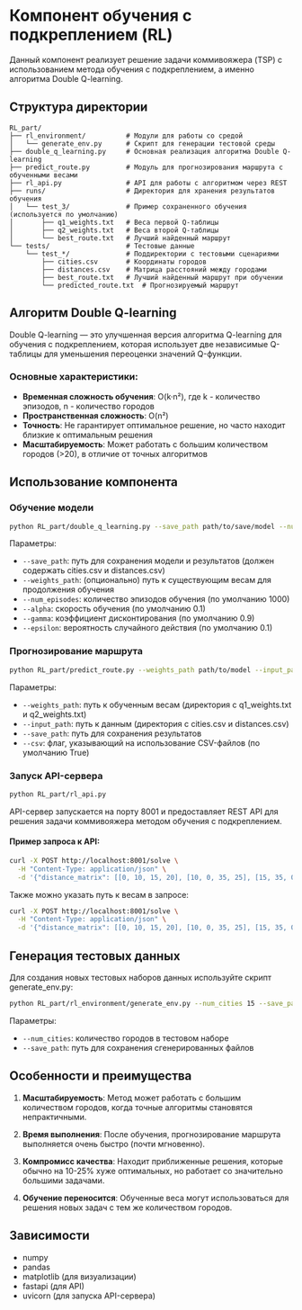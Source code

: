 # Компонент обучения с подкреплением (RL)

Данный компонент реализует решение задачи коммивояжера (TSP) с использованием метода обучения с подкреплением, а именно алгоритма Double Q-learning.

## Структура директории

```
RL_part/
├── rl_environment/          # Модули для работы со средой
│   └── generate_env.py      # Скрипт для генерации тестовой среды
├── double_q_learning.py     # Основная реализация алгоритма Double Q-learning
├── predict_route.py         # Модуль для прогнозирования маршрута с обученными весами
├── rl_api.py                # API для работы с алгоритмом через REST
├── runs/                    # Директория для хранения результатов обучения
│   └── test_3/              # Пример сохраненного обучения (используется по умолчанию)
│       ├── q1_weights.txt   # Веса первой Q-таблицы
│       ├── q2_weights.txt   # Веса второй Q-таблицы
│       └── best_route.txt   # Лучший найденный маршрут
└── tests/                   # Тестовые данные
    └── test_*/              # Поддиректории с тестовыми сценариями
        ├── cities.csv       # Координаты городов
        ├── distances.csv    # Матрица расстояний между городами
        ├── best_route.txt   # Лучший найденный маршрут при обучении
        └── predicted_route.txt  # Прогнозируемый маршрут
```

## Алгоритм Double Q-learning

Double Q-learning — это улучшенная версия алгоритма Q-learning для обучения с подкреплением, которая использует две независимые Q-таблицы для уменьшения переоценки значений Q-функции.

### Основные характеристики:
- **Временная сложность обучения**: O(k·n²), где k - количество эпизодов, n - количество городов
- **Пространственная сложность**: O(n²)
- **Точность**: Не гарантирует оптимальное решение, но часто находит близкие к оптимальным решения
- **Масштабируемость**: Может работать с большим количеством городов (>20), в отличие от точных алгоритмов

## Использование компонента

### Обучение модели

```bash
python RL_part/double_q_learning.py --save_path path/to/save/model --num_episodes 1000 --alpha 0.1 --gamma 0.9 --epsilon 0.1
```

Параметры:
- `--save_path`: путь для сохранения модели и результатов (должен содержать cities.csv и distances.csv)
- `--weights_path`: (опционально) путь к существующим весам для продолжения обучения
- `--num_episodes`: количество эпизодов обучения (по умолчанию 1000)
- `--alpha`: скорость обучения (по умолчанию 0.1)
- `--gamma`: коэффициент дисконтирования (по умолчанию 0.9)
- `--epsilon`: вероятность случайного действия (по умолчанию 0.1)

### Прогнозирование маршрута

```bash
python RL_part/predict_route.py --weights_path path/to/model --input_path path/to/data --save_path path/to/save/results
```

Параметры:
- `--weights_path`: путь к обученным весам (директория с q1_weights.txt и q2_weights.txt)
- `--input_path`: путь к данным (директория с cities.csv и distances.csv)
- `--save_path`: путь для сохранения результатов
- `--csv`: флаг, указывающий на использование CSV-файлов (по умолчанию True)

### Запуск API-сервера

```bash
python RL_part/rl_api.py
```

API-сервер запускается на порту 8001 и предоставляет REST API для решения задачи коммивояжера методом обучения с подкреплением.

#### Пример запроса к API:

```bash
curl -X POST http://localhost:8001/solve \
  -H "Content-Type: application/json" \
  -d '{"distance_matrix": [[0, 10, 15, 20], [10, 0, 35, 25], [15, 35, 0, 30], [20, 25, 30, 0]]}'
```

Также можно указать путь к весам в запросе:

```bash
curl -X POST http://localhost:8001/solve \
  -H "Content-Type: application/json" \
  -d '{"distance_matrix": [[0, 10, 15, 20], [10, 0, 35, 25], [15, 35, 0, 30], [20, 25, 30, 0]], "weights_path": "runs/test_3"}'
```

## Генерация тестовых данных

Для создания новых тестовых наборов данных используйте скрипт generate_env.py:

```bash
python RL_part/rl_environment/generate_env.py --num_cities 15 --save_path RL_part/tests/test_new
```

Параметры:
- `--num_cities`: количество городов в тестовом наборе
- `--save_path`: путь для сохранения сгенерированных файлов

## Особенности и преимущества

1. **Масштабируемость**: Метод может работать с большим количеством городов, когда точные алгоритмы становятся непрактичными.

2. **Время выполнения**: После обучения, прогнозирование маршрута выполняется очень быстро (почти мгновенно).

3. **Компромисс качества**: Находит приближенные решения, которые обычно на 10-25% хуже оптимальных, но работает со значительно большими задачами.

4. **Обучение переносится**: Обученные веса могут использоваться для решения новых задач с тем же количеством городов.

## Зависимости

- numpy
- pandas
- matplotlib (для визуализации)
- fastapi (для API)
- uvicorn (для запуска API-сервера)